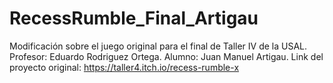 # RecessRumble_Final_Artigau
Modificación sobre el juego original para el final de Taller IV de la USAL.
Profesor: Eduardo Rodriguez Ortega.
Alumno: Juan Manuel Artigau.
Link del proyecto original: https://taller4.itch.io/recess-rumble-x
